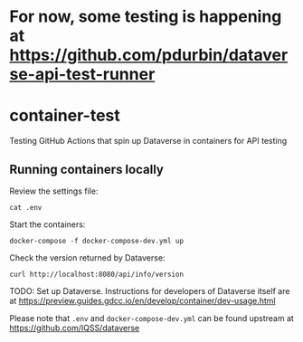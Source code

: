 # For now, some testing is happening at https://github.com/pdurbin/dataverse-api-test-runner

# container-test

Testing GitHub Actions that spin up Dataverse in containers for API testing

## Running containers locally

Review the settings file:

```
cat .env
```

Start the containers:

```
docker-compose -f docker-compose-dev.yml up
```

Check the version returned by Dataverse:

```
curl http://localhost:8080/api/info/version
```

TODO: Set up Dataverse. Instructions for developers of Dataverse itself are at https://preview.guides.gdcc.io/en/develop/container/dev-usage.html

Please note that `.env` and `docker-compose-dev.yml` can be found upstream at https://github.com/IQSS/dataverse
